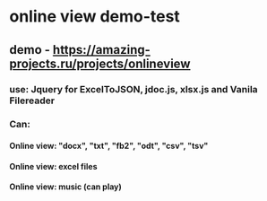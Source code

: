 # online view demo-test

## demo - https://amazing-projects.ru/projects/onlineview


### use: Jquery for ExcelToJSON, jdoc.js, xlsx.js and Vanila Filereader
### Can:
#### Online view: "docx", "txt", "fb2", "odt", "csv", "tsv"
#### Online view: excel files
#### Online view: music (can play)
